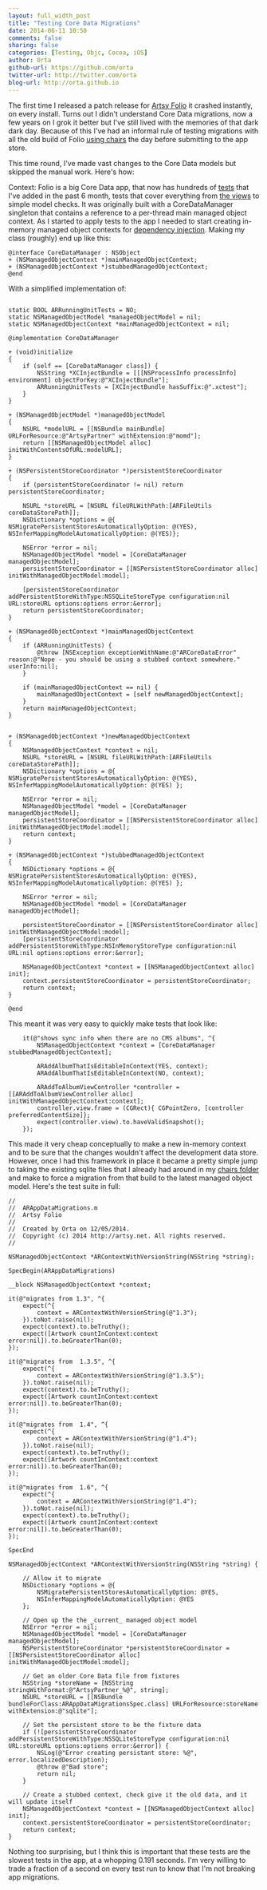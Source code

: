 ```yaml
---
layout: full_width_post
title: "Testing Core Data Migrations"
date: 2014-06-11 10:50
comments: false
sharing: false
categories: [Testing, Objc, Cocoa, iOS]
author: Orta
github-url: https://github.com/orta
twitter-url: http://twitter.com/orta
blog-url: http://orta.github.io
---
```


The first time I released a patch release for [Artsy Folio](http://orta.github.io/#folio-header-unit) it crashed instantly, on every install. Turns out I didn't understand Core Data migrations, now a few years on I grok it better but I've still lived with the memories of that dark dark day. Because of this I've had an informal rule of testing migrations with all the old build of Folio [using chairs](http://artsy.github.io/blog/2013/03/29/musical-chairs/) the day before submitting to the app store.

This time round, I've made vast changes to the Core Data models but skipped the manual work. Here's how:

<!-- more -->

Context: Folio is a big Core Data app, that now has hundreds of [tests](https://speakerdeck.com/orta/getting-eigen-out?slide=40) that I've added in the past 6 month, tests that cover everything from [the views](https://speakerdeck.com/orta/getting-eigen-out?slide=40) to simple model checks. It was originally built with a CoreDataManager singleton that contains a reference to a per-thread main managed object context. As I started to apply tests to the app I needed to start creating in-memory managed object contexts for [dependency injection](http://www.bignerdranch.com/blog/dependency-injection-ios/). Making my class (roughly) end up like this:

```objc
@interface CoreDataManager : NSObject
+ (NSManagedObjectContext *)mainManagedObjectContext;
+ (NSManagedObjectContext *)stubbedManagedObjectContext;
@end

```

With a simplified implementation of:

```objc

static BOOL ARRunningUnitTests = NO;
static NSManagedObjectModel *managedObjectModel = nil;
static NSManagedObjectContext *mainManagedObjectContext = nil;

@implementation CoreDataManager

+ (void)initialize
{
    if (self == [CoreDataManager class]) {
        NSString *XCInjectBundle = [[[NSProcessInfo processInfo] environment] objectForKey:@"XCInjectBundle"];
        ARRunningUnitTests = [XCInjectBundle hasSuffix:@".xctest"];
    }
}

+ (NSManagedObjectModel *)managedObjectModel
{
    NSURL *modelURL = [[NSBundle mainBundle] URLForResource:@"ArtsyPartner" withExtension:@"momd"];
    return [[NSManagedObjectModel alloc] initWithContentsOfURL:modelURL];
}

+ (NSPersistentStoreCoordinator *)persistentStoreCoordinator
{
    if (persistentStoreCoordinator != nil) return persistentStoreCoordinator;

    NSURL *storeURL = [NSURL fileURLWithPath:[ARFileUtils coreDataStorePath]];
    NSDictionary *options = @{ NSMigratePersistentStoresAutomaticallyOption: @(YES), NSInferMappingModelAutomaticallyOption: @(YES)};

    NSError *error = nil;
    NSManagedObjectModel *model = [CoreDataManager managedObjectModel];
    persistentStoreCoordinator = [[NSPersistentStoreCoordinator alloc] initWithManagedObjectModel:model];

    [persistentStoreCoordinator addPersistentStoreWithType:NSSQLiteStoreType configuration:nil URL:storeURL options:options error:&error];
    return persistentStoreCoordinator;
}

+ (NSManagedObjectContext *)mainManagedObjectContext
{
    if (ARRunningUnitTests) {
        @throw [NSException exceptionWithName:@"ARCoreDataError" reason:@"Nope - you should be using a stubbed context somewhere." userInfo:nil];
    }

    if (mainManagedObjectContext == nil) {
        mainManagedObjectContext = [self newManagedObjectContext];
    }
    return mainManagedObjectContext;
}


+ (NSManagedObjectContext *)newManagedObjectContext
{
    NSManagedObjectContext *context = nil;
    NSURL *storeURL = [NSURL fileURLWithPath:[ARFileUtils coreDataStorePath]];
    NSDictionary *options = @{ NSMigratePersistentStoresAutomaticallyOption: @(YES), NSInferMappingModelAutomaticallyOption: @(YES) };

    NSError *error = nil;
    NSManagedObjectModel *model = [CoreDataManager managedObjectModel];
    persistentStoreCoordinator = [[NSPersistentStoreCoordinator alloc] initWithManagedObjectModel:model];
    return context;
}

+ (NSManagedObjectContext *)stubbedManagedObjectContext
{
    NSDictionary *options = @{ NSMigratePersistentStoresAutomaticallyOption: @(YES), NSInferMappingModelAutomaticallyOption: @(YES) };

    NSError *error = nil;
    NSManagedObjectModel *model = [CoreDataManager managedObjectModel];

    persistentStoreCoordinator = [[NSPersistentStoreCoordinator alloc] initWithManagedObjectModel:model];
    [persistentStoreCoordinator addPersistentStoreWithType:NSInMemoryStoreType configuration:nil URL:nil options:options error:&error];

    NSManagedObjectContext *context = [[NSManagedObjectContext alloc] init];
    context.persistentStoreCoordinator = persistentStoreCoordinator;
    return context;
}

@end
```

This meant it was very easy to quickly make tests that look like:


```objc
    it(@"shows sync info when there are no CMS albums", ^{
        NSManagedObjectContext *context = [CoreDataManager stubbedManagedObjectContext];

        ARAddAlbumThatIsEditableInContext(YES, context);
        ARAddAlbumThatIsEditableInContext(NO, context);

        ARAddToAlbumViewController *controller = [[ARAddToAlbumViewController alloc] initWithManagedObjectContext:context];
        controller.view.frame = (CGRect){ CGPointZero, [controller preferredContentSize]};
        expect(controller.view).to.haveValidSnapshot();
    });

```

This made it very cheap conceptually to make a new in-memory context and to be sure that the changes wouldn't affect the development data store. However, once I had this framework in place it became a pretty simple jump to taking the existing sqlite files that I already had around in my [chairs folder](http://artsy.github.io/blog/2013/03/29/musical-chairs/) and make to force a migration from that build to the latest managed object model. Here's the test suite in full:

```objc
//
//  ARAppDataMigrations.m
//  Artsy Folio
//
//  Created by Orta on 12/05/2014.
//  Copyright (c) 2014 http://artsy.net. All rights reserved.
//

NSManagedObjectContext *ARContextWithVersionString(NSString *string);

SpecBegin(ARAppDataMigrations)

__block NSManagedObjectContext *context;

it(@"migrates from 1.3", ^{
    expect(^{
        context = ARContextWithVersionString(@"1.3");
    }).toNot.raise(nil);
    expect(context).to.beTruthy();
    expect([Artwork countInContext:context error:nil]).to.beGreaterThan(0);
});

it(@"migrates from  1.3.5", ^{
    expect(^{
        context = ARContextWithVersionString(@"1.3.5");
    }).toNot.raise(nil);
    expect(context).to.beTruthy();
    expect([Artwork countInContext:context error:nil]).to.beGreaterThan(0);
});

it(@"migrates from  1.4", ^{
    expect(^{
        context = ARContextWithVersionString(@"1.4");
    }).toNot.raise(nil);
    expect(context).to.beTruthy();
    expect([Artwork countInContext:context error:nil]).to.beGreaterThan(0);
});

it(@"migrates from  1.6", ^{
    expect(^{
        context = ARContextWithVersionString(@"1.4");
    }).toNot.raise(nil);
    expect(context).to.beTruthy();
    expect([Artwork countInContext:context error:nil]).to.beGreaterThan(0);
});

SpecEnd

NSManagedObjectContext *ARContextWithVersionString(NSString *string) {

    // Allow it to migrate
    NSDictionary *options = @{
        NSMigratePersistentStoresAutomaticallyOption: @YES,
        NSInferMappingModelAutomaticallyOption: @YES
    };

    // Open up the the _current_ managed object model
    NSError *error = nil;
    NSManagedObjectModel *model = [CoreDataManager managedObjectModel];
    NSPersistentStoreCoordinator *persistentStoreCoordinator = [[NSPersistentStoreCoordinator alloc] initWithManagedObjectModel:model];

    // Get an older Core Data file from fixtures
    NSString *storeName = [NSString stringWithFormat:@"ArtsyPartner_%@", string];
    NSURL *storeURL = [[NSBundle bundleForClass:ARAppDataMigrationsSpec.class] URLForResource:storeName withExtension:@"sqlite"];

    // Set the persistent store to be the fixture data
    if (![persistentStoreCoordinator addPersistentStoreWithType:NSSQLiteStoreType configuration:nil URL:storeURL options:options error:&error]) {
        NSLog(@"Error creating persistant store: %@", error.localizedDescription);
        @throw @"Bad store";
        return nil;
    }

    // Create a stubbed context, check give it the old data, and it will update itself
    NSManagedObjectContext *context = [[NSManagedObjectContext alloc] init];
    context.persistentStoreCoordinator = persistentStoreCoordinator;
    return context;
}

```

Nothing too surprising, but I think this is important that these tests are the slowest tests in the app, at a whopping 0.191 seconds. I'm very willing to trade a fraction of a second on every test run to know that I'm not breaking app migrations.
